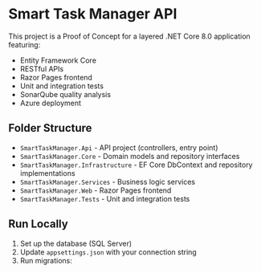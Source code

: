 # Smart Task Manager API

This project is a Proof of Concept for a layered .NET Core 8.0 application featuring:
- Entity Framework Core
- RESTful APIs
- Razor Pages frontend
- Unit and integration tests
- SonarQube quality analysis
- Azure deployment

## Folder Structure

- `SmartTaskManager.Api` - API project (controllers, entry point)
- `SmartTaskManager.Core` - Domain models and repository interfaces
- `SmartTaskManager.Infrastructure` - EF Core DbContext and repository implementations
- `SmartTaskManager.Services` - Business logic services
- `SmartTaskManager.Web` - Razor Pages frontend
- `SmartTaskManager.Tests` - Unit and integration tests

## Run Locally

1. Set up the database (SQL Server)
2. Update `appsettings.json` with your connection string
3. Run migrations: